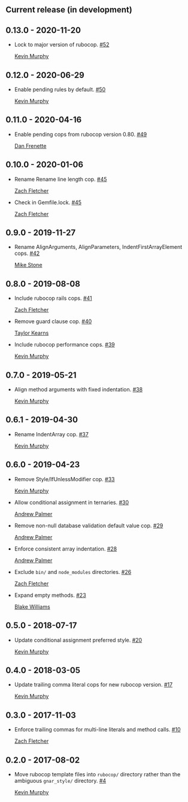 ## Current release (in development)

## 0.13.0 - 2020-11-20

* Lock to major version of rubocop. [#52](https://github.com/TheGnarCo/gnar-style/pull/52)

  [Kevin Murphy](https://github.com/kevin-j-m)

## 0.12.0 - 2020-06-29

* Enable pending rules by default. [#50](https://github.com/TheGnarCo/gnar-style/pull/50)

  [Kevin Murphy](https://github.com/kevin-j-m)

## 0.11.0 - 2020-04-16

* Enable pending cops from rubocop version 0.80. [#49](https://github.com/TheGnarCo/gnar-style/pull/49)

  [Dan Frenette](https://github.com/danfrenette)

## 0.10.0 - 2020-01-06

* Rename Rename line length cop. [#45](https://github.com/TheGnarCo/gnar-style/pull/45)

  [Zach Fletcher](https://github.com/zfletch)

* Check in Gemfile.lock. [#45](https://github.com/TheGnarCo/gnar-style/pull/45)

  [Zach Fletcher](https://github.com/zfletch)

## 0.9.0 - 2019-11-27

* Rename AlignArguments, AlignParameters, IndentFirstArrayElement cops. [#42](https://github.com/TheGnarCo/gnar-style/pull/42)

  [Mike Stone](https://github.com/mikestone14)

## 0.8.0 - 2019-08-08

* Include rubocop rails cops. [#41](https://github.com/TheGnarCo/gnar-style/pull/41)

  [Zach Fletcher](https://github.com/zfletch)

* Remove guard clause cop. [#40](https://github.com/TheGnarCo/gnar-style/pull/40)

  [Taylor Kearns](https://github.com/taylorkearns)

* Include rubocop performance cops. [#39](https://github.com/TheGnarCo/gnar-style/pull/39)

  [Kevin Murphy](https://github.com/kevin-j-m)

## 0.7.0 - 2019-05-21

* Align method arguments with fixed indentation. [#38](https://github.com/TheGnarCo/gnar-style/pull/38)

  [Kevin Murphy](https://github.com/kevin-j-m)

## 0.6.1 - 2019-04-30

* Rename IndentArray cop. [#37](https://github.com/TheGnarCo/gnar-style/pull/37)

  [Kevin Murphy](https://github.com/kevin-j-m)

## 0.6.0 - 2019-04-23

* Remove Style/IfUnlessModifier cop. [#33](https://github.com/TheGnarCo/gnar-style/pull/33)

  [Kevin Murphy](https://github.com/kevin-j-m)

* Allow conditional assignment in ternaries. [#30](https://github.com/TheGnarCo/gnar-style/pull/30)

  [Andrew Palmer](https://github.com/apalmer0)

* Remove non-null database validation default value cop. [#29](https://github.com/TheGnarCo/gnar-style/pull/29)

  [Andrew Palmer](https://github.com/apalmer0)

* Enforce consistent array indentation. [#28](https://github.com/TheGnarCo/gnar-style/pull/28)

  [Andrew Palmer](https://github.com/apalmer0)

* Exclude `bin/` and `node_modules` directories. [#26](https://github.com/TheGnarCo/gnar-style/pull/26)

  [Zach Fletcher](https://github.com/zfletch)

* Expand empty methods. [#23](https://github.com/TheGnarCo/gnar-style/pull/23)

  [Blake Williams](https://github.com/BlakeWilliams)

## 0.5.0 - 2018-07-17

* Update conditional assignment preferred style. [#20](https://github.com/TheGnarCo/gnar-style/pull/20)

  [Kevin Murphy](https://github.com/kevin-j-m)

## 0.4.0 - 2018-03-05

* Update trailing comma literal cops for new rubocop version. [#17](https://github.com/TheGnarCo/gnar-style/pull/17)

  [Kevin Murphy](https://github.com/kevin-j-m)

## 0.3.0 - 2017-11-03

* Enforce trailing commas for multi-line literals and method calls. [#10](https://github.com/TheGnarCo/gnar-style/pull/10)

  [Zach Fletcher](https://github.com/zfletch)

## 0.2.0 - 2017-08-02

* Move rubocop template files into `rubocop/` directory rather than the ambiguous `gnar_style/` directory. [#4](https://github.com/TheGnarCo/gnar-style/pull/4)

  [Kevin Murphy](https://github.com/kevin-j-m)

